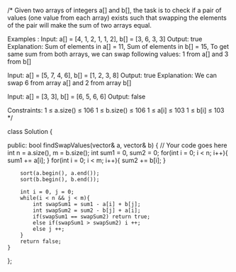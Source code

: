 /*
Given two arrays of integers a[] and b[], the task is to check if a pair of values (one value from each array) exists such that swapping the elements of the pair will make the sum of two arrays equal.

Examples :
Input: a[] = [4, 1, 2, 1, 1, 2], b[] = [3, 6, 3, 3]
Output: true
Explanation: Sum of elements in a[] = 11, Sum of elements in b[] = 15, To get same sum from both arrays, we can swap following values: 1 from a[] and 3 from b[]

Input: a[] = [5, 7, 4, 6], b[] = [1, 2, 3, 8]
Output: true
Explanation: We can swap 6 from array a[] and 2 from array b[]

Input: a[] = [3, 3], b[] = [6, 5, 6, 6]
Output: false

Constraints:
1 ≤ a.size() ≤ 106
1 ≤ b.size() ≤ 106
1 ≤ a[i] ≤ 103
1 ≤ b[i] ≤ 103
*/

class Solution {

  public:
    bool findSwapValues(vector<int>& a, vector<int>& b) {
        // Your code goes here
        int n = a.size(), m = b.size();
        int sum1 = 0, sum2 = 0;
        for(int i = 0; i < n; i++){
            sum1 += a[i];
        }
        for(int i = 0; i < m; i++){
            sum2 += b[i];
        }
        
        sort(a.begin(), a.end());
        sort(b.begin(), b.end());
        
        int i = 0, j = 0;
        while(i < n && j < m){
            int swapSum1 = sum1 - a[i] + b[j];
            int swapSum2 = sum2 - b[j] + a[i];
            if(swapSum1 == swapSum2) return true;
            else if(swapSum1 > swapSum2) i ++;
            else j ++;
        }
        return false;
    }
};